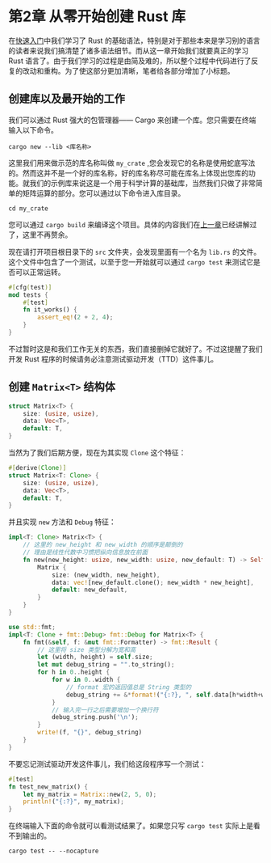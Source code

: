 # 第2章 从零开始创建 Rust 库

在[快速入门](https://3442853561.gitbooks.io/rustcasestudymanual/content/chapter1.html)中我们学习了 Rust 的基础语法，特别是对于那些本来是学习别的语言的读者来说我们搞清楚了诸多语法细节。而从这一章开始我们就要真正的学习 Rust 语言了。由于我们学习的过程是由简及难的，所以整个过程中代码进行了反复的改动和重构。为了使这部分更加清晰，笔者给各部分增加了小标题。

## 创建库以及最开始的工作

我们可以通过 Rust 强大的包管理器—— Cargo 来创建一个库。您只需要在终端输入以下命令。

```shell
cargo new --lib <库名称>
```

这里我们用来做示范的库名称叫做 ```my_crate``` ,您会发现它的名称是使用蛇底写法的。然而这并不是一个好的库名称，好的库名称尽可能在库名上体现出您库的功能。就我们的示例库来说这是一个用于科学计算的基础库，当然我们只做了非常简单的矩阵运算的部分。您可以通过以下命令进入库目录。

```shell
cd my_crate
```

您可以通过 ```cargo build``` 来编译这个项目。具体的内容我们在[上一章](https://3442853561.gitbooks.io/rustcasestudymanual/content/chapter1.html)已经讲解过了，这里不再赘余。

现在请打开项目根目录下的 ```src``` 文件夹，会发现里面有一个名为 ```lib.rs``` 的文件。这个文件中包含了一个测试，以至于您一开始就可以通过 ```cargo test``` 来测试它是否可以正常运转。

```rust
#[cfg(test)]
mod tests {
    #[test]
    fn it_works() {
        assert_eq!(2 + 2, 4);
    }
}
```

不过暂时这是和我们工作无关的东西，我们直接删掉它就好了。不过这提醒了我们开发 Rust 程序的时候请务必注意测试驱动开发（TTD）这件事儿。

## 创建 ```Matrix<T>``` 结构体

```rust
struct Matrix<T> {
    size: (usize, usize),
    data: Vec<T>,
    default: T,
}
```

当然为了我们后期方便，现在为其实现 ```Clone``` 这个特征：

```rust
#[derive(Clone)]
struct Matrix<T: Clone> {
    size: (usize, usize),
    data: Vec<T>,
    default: T,
}
```

并且实现 ```new``` 方法和 ```Debug``` 特征：

```rust
impl<T: Clone> Matrix<T> {
    // 这里的 new_height 和 new_width 的顺序是颠倒的
    // 理由是线性代数中习惯把纵向信息放在前面
    fn new(new_height: usize, new_width: usize, new_default: T) -> Self {
        Matrix {
            size: (new_width, new_height),
            data: vec![new_default.clone(); new_width * new_height],
            default: new_default,
        }
    }
}

use std::fmt;
impl<T: Clone + fmt::Debug> fmt::Debug for Matrix<T> {
    fn fmt(&self, f: &mut fmt::Formatter) -> fmt::Result {
        // 这里将 size 类型分解为宽和高
        let (width, height) = self.size;
        let mut debug_string = "".to_string();
        for h in 0..height {
            for w in 0..width {
                // format 宏的返回值总是 String 类型的
                debug_string += &*format!("{:?}, ", self.data[h*width+w]);
            }
            // 输入完一行之后需要增加一个换行符
            debug_string.push('\n');
        }  
        write!(f, "{}", debug_string)
    }
}
```

不要忘记测试驱动开发这件事儿，我们给这段程序写一个测试：

```rust
#[test]
fn test_new_matrix() {
    let my_matrix = Matrix::new(2, 5, 0);
    println!("{:?}", my_matrix);
}
```

在终端输入下面的命令就可以看测试结果了。如果您只写 ```cargo test``` 实际上是看不到输出的。

```shell
cargo test -- --nocapture
```

